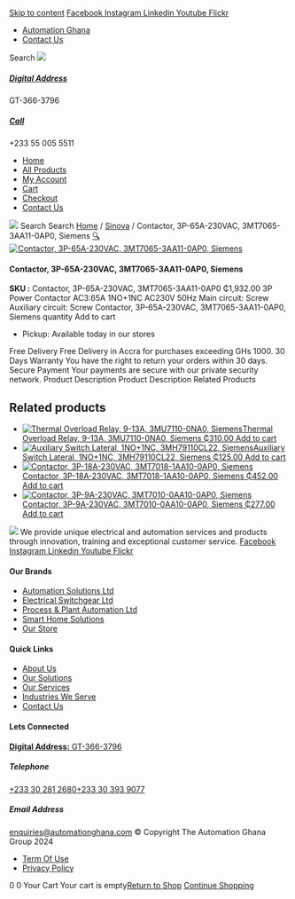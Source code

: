 [Skip to content](https://store.automationghana.com/product/contactor-3p-65a-230vac-3mt7065-3aa11-0ap0-siemens/#content)
[ Facebook ](https://www.facebook.com/automationgh/) [ Instagram ](https://www.instagram.com/automationgh/) [ Linkedin ](https://www.linkedin.com/company/the-automation-ghana-limited/) [ Youtube ](https://www.youtube.com/channel/UCurrRDUSm5oIW39VXjn1u0w) [ Flickr ](https://www.flickr.com/photos/181794037@N07/)
  * [ Automation Ghana ](https://automationghana.com)
  * [ Contact Us ](https://store.automationghana.com/contact/)


Search
[ ![](https://store.automationghana.com/wp-content/uploads/2024/04/Website-TAGG-Logo-BLUE.png) ](https://store.automationghana.com/)
[ ](https://maps.app.goo.gl/m4xeaagWCNbLk4jM6)
#####  [ Digital Address ](https://maps.app.goo.gl/m4xeaagWCNbLk4jM6)
GT-366-3796 
[ ](tel:+233550055511)
#####  [ Call ](tel:+233550055511)
+233 55 005 5511 
  * [Home](https://store.automationghana.com/)
  * [All Products](https://store.automationghana.com/shop/)
  * [My Account](https://store.automationghana.com/my-account/)
  * [Cart](https://store.automationghana.com/cart/)
  * [Checkout](https://store.automationghana.com/checkout/)
  * [Contact Us](https://store.automationghana.com/contact/)


[![](https://store.automationghana.com/wp-content/uploads/2024/04/AutomationGhana_logo_white.png)](https://store.automationghana.com)
Search
Search
[Home](https://store.automationghana.com) / [Sinova](https://store.automationghana.com/product-category/sinova-siemens/) / Contactor, 3P-65A-230VAC, 3MT7065-3AA11-0AP0, Siemens
[🔍](https://store.automationghana.com/product/contactor-3p-65a-230vac-3mt7065-3aa11-0ap0-siemens/)
[![Contactor, 3P-65A-230VAC, 3MT7065-3AA11-0AP0, Siemens](https://store.automationghana.com/wp-content/uploads/2025/03/P_IN01_XX_00058i.jpg)](https://store.automationghana.com/wp-content/uploads/2025/03/P_IN01_XX_00058i.jpg)
####  Contactor, 3P-65A-230VAC, 3MT7065-3AA11-0AP0, Siemens 
**SKU :** Contactor, 3P-65A-230VAC, 3MT7065-3AA11-0AP0 
₵1,932.00
3P Power Contactor AC3:65A 1NO+1NC AC230V 50Hz Main circuit: Screw Auxiliary circuit: Screw
Contactor, 3P-65A-230VAC, 3MT7065-3AA11-0AP0, Siemens quantity
Add to cart
  * Pickup: Available today in our stores


Free Delivery 
Free Delivery in Accra for purchases exceeding GHs 1000. 
30 Days Warranty 
You have the right to return your orders within 30 days. 
Secure Payment 
Your payments are secure with our private security network. 
Product Description
Product Description
Related Products 
## Related products
  * [![Thermal Overload Relay, 9-13A, 3MU7110-0NA0, Siemens](https://store.automationghana.com/wp-content/uploads/2025/03/thermal-overload-300x300.png)Thermal Overload Relay, 9-13A, 3MU7110-0NA0, Siemens ₵310.00 ](https://store.automationghana.com/product/thermal-overload-relay-9-13a-3mu7110-0na0-siemens/)
[Add to cart](https://store.automationghana.com/product/contactor-3p-65a-230vac-3mt7065-3aa11-0ap0-siemens/?add-to-cart=24508)
  * [![Auxiliary Switch Lateral, 1NO+1NC, 3MH79110CL22, Siemens](https://store.automationghana.com/wp-content/uploads/2025/03/Aux-Switch-Lateral-300x300.jpg)Auxiliary Switch Lateral, 1NO+1NC, 3MH79110CL22, Siemens ₵125.00 ](https://store.automationghana.com/product/auxiliary-switch-lateral-1no1nc-3mh79110cl22-siemens/)
[Add to cart](https://store.automationghana.com/product/contactor-3p-65a-230vac-3mt7065-3aa11-0ap0-siemens/?add-to-cart=24506)
  * [![Contactor, 3P-18A-230VAC, 3MT7018-1AA10-0AP0, Siemens](https://store.automationghana.com/wp-content/uploads/2025/03/P_IN01_XX_00058i.jpg)Contactor, 3P-18A-230VAC, 3MT7018-1AA10-0AP0, Siemens ₵452.00 ](https://store.automationghana.com/product/contactor-3p-18a-230vac-3mt7018-1aa10-0ap0-siemens/)
[Add to cart](https://store.automationghana.com/product/contactor-3p-65a-230vac-3mt7065-3aa11-0ap0-siemens/?add-to-cart=24487)
  * [![Contactor, 3P-9A-230VAC, 3MT7010-0AA10-0AP0, Siemens](https://store.automationghana.com/wp-content/uploads/2025/03/P_IN01_XX_00058i.jpg)Contactor, 3P-9A-230VAC, 3MT7010-0AA10-0AP0, Siemens ₵277.00 ](https://store.automationghana.com/product/contactor-3p-9a-230vac-3mt7010-0aa10-0ap0-siemens-2/)
[Add to cart](https://store.automationghana.com/product/contactor-3p-65a-230vac-3mt7065-3aa11-0ap0-siemens/?add-to-cart=24483)


![](https://store.automationghana.com/wp-content/uploads/2024/04/AutomationGhana_logo_white.png)
We provide unique electrical and automation services and products through innovation, training and exceptional customer service.
[ Facebook ](https://www.facebook.com/automationgh/) [ Instagram ](https://www.instagram.com/automationgh/) [ Linkedin ](https://www.linkedin.com/company/the-automation-ghana-limited/) [ Youtube ](https://www.youtube.com/channel/UCurrRDUSm5oIW39VXjn1u0w) [ Flickr ](https://www.flickr.com/photos/181794037@N07/)
#### Our Brands
  * [ Automation Solutions Ltd ](https://store.automationghana.com/product/contactor-3p-65a-230vac-3mt7065-3aa11-0ap0-siemens/)
  * [ Electrical Switchgear Ltd ](https://store.automationghana.com/product/contactor-3p-65a-230vac-3mt7065-3aa11-0ap0-siemens/)
  * [ Process & Plant Automation Ltd ](https://store.automationghana.com/product/contactor-3p-65a-230vac-3mt7065-3aa11-0ap0-siemens/)
  * [ Smart Home Solutions ](https://store.automationghana.com/product/contactor-3p-65a-230vac-3mt7065-3aa11-0ap0-siemens/)
  * [ Our Store ](https://store.automationghana.com/product/contactor-3p-65a-230vac-3mt7065-3aa11-0ap0-siemens/)


#### Quick Links
  * [ About Us ](https://store.automationghana.com/product/contactor-3p-65a-230vac-3mt7065-3aa11-0ap0-siemens/)
  * [ Our Solutions ](https://store.automationghana.com/product/contactor-3p-65a-230vac-3mt7065-3aa11-0ap0-siemens/)
  * [ Our Services ](https://store.automationghana.com/product/contactor-3p-65a-230vac-3mt7065-3aa11-0ap0-siemens/)
  * [ Industries We Serve ](https://store.automationghana.com/product/contactor-3p-65a-230vac-3mt7065-3aa11-0ap0-siemens/)
  * [ Contact Us ](https://store.automationghana.com/product/contactor-3p-65a-230vac-3mt7065-3aa11-0ap0-siemens/)


#### Lets Connected
[**Digital Address:** GT-366-3796](https://maps.app.goo.gl/m4xeaagWCNbLk4jM6)
#####  Telephone 
[ +233 30 281 2680](tel:+233302812680)[+233 30 393 9077](https://store.automationghana.com/product/contactor-3p-65a-230vac-3mt7065-3aa11-0ap0-siemens/+233303939077)
#####  Email Address 
enquiries@automationghana.com 
© Copyright The Automation Ghana Group 2024
  * [ Term Of Use ](https://store.automationghana.com/product/contactor-3p-65a-230vac-3mt7065-3aa11-0ap0-siemens/)
  * [ Privacy Policy ](https://store.automationghana.com/product/contactor-3p-65a-230vac-3mt7065-3aa11-0ap0-siemens/)


0
0
Your Cart
Your cart is empty[Return to Shop](https://store.automationghana.com/shop/)
[Continue Shopping](https://store.automationghana.com/product/contactor-3p-65a-230vac-3mt7065-3aa11-0ap0-siemens/)
